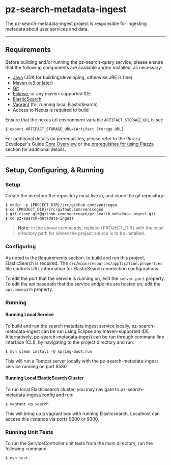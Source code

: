 # pz-search-metadata-ingest

The pz-search-metadata-ingest project is responsible for ingesting metadata about user services and data.

***
## Requirements
Before building and/or running the pz-search-query service, please ensure that the following components are available and/or installed, as necessary:
- [Java](http://www.oracle.com/technetwork/java/javase/downloads/index.html) (JDK for building/developing, otherwise JRE is fine)
- [Maven (v3 or later)](https://maven.apache.org/install.html)
- [Git](https://git-scm.com/book/en/v2/Getting-Started-Installing-Git)
- [Eclipse](https://www.eclipse.org/downloads/), or any maven-supported IDE
- [ElasticSearch](https://www.elastic.co/)
- [Vagrant](https://www.vagrantup.com/docs/installation/) (for running local ElasticSearch)
- Access to Nexus is required to build

Ensure that the nexus url environment variable `ARTIFACT_STORAGE_URL` is set:

	$ export ARTIFACT_STORAGE_URL={Artifact Storage URL}
	
For additional details on prerequisites, please refer to the Piazza Developer's Guide [Core Overview](http://pz-docs.int.dev.east.paas.geointservices.io/devguide/02-pz-core/) or the [prerequisites for using Piazza](http://pz-docs.int.dev.east.paas.geointservices.io/devguide/03-jobs/) section for additional details.

***
## Setup, Configuring, & Running
### Setup
Create the directory the repository must live in, and clone the git repository:

    $ mkdir -p {PROJECT_DIR}/src/github.com/venicegeo	
	$ cd {PROJECT_DIR}/src/github.com/venicegeo
    $ git clone git@github.com:venicegeo/pz-search-metadata-ingest.git
    $ cd pz-search-metadata-ingest

>__Note:__ In the above commands, replace {PROJECT_DIR} with the local directory path for where the project source is to be installed.

### Configuring
As noted in the Requirements section, to build and run this project, ElasticSearch is required. The `src/main/resources/application.properties` file controls URL information for ElasticSearch connection configurations.

To edit the port that the service is running on, edit the `server.port` property. <br/>
To edit the api basepath that the service endpoints are hosted on, edit the `api.basepath` property.

### Running
#### Running Local Service
To build and run the search metadata ingest service locally, pz-search-metadata-ingest can be run using Eclipse any maven-supported IDE. Alternatively, pz-search-metadata-ingest can be run through command line interface (CLI), by navigating to the project directory and run:

	$ mvn clean install -U spring-boot:run

This will run a Tomcat server locally with the pz-search-metadata-ingest service running on port 8580.

#### Running Local ElasticSearch Cluster
To run local Elasticsearch cluster, you may navigate to pz-search-metadata-ingest/config and run:

	$ vagrant up search

This will bring up a vagrant box with running Elasticsearch. Localhost can access this instance via ports 9200 or 9300.

### Running Unit Tests

To run the ServiceController unit tests from the main directory, run the following command:

	$ mvn test
